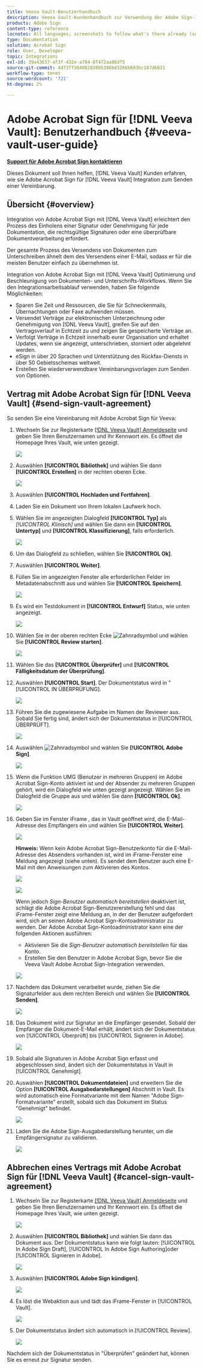 ```yaml
---
title: Veeva Vault-Benutzerhandbuch
description: Veeva Vault-Kundenhandbuch zur Verwendung der Adobe Sign-Integration mit Veeva
products: Adobe Sign
content-type: reference
locnotes: All languages; screenshots to follow what's there already (seems there is a mix within a given language version of the article)
type: Documentation
solution: Acrobat Sign
role: User, Developer
topic: Integrations
exl-id: 39a43637-af3f-432e-a784-8f472aa86df5
source-git-commit: 4d73ff36408283805386bd3266b683bc187d6031
workflow-type: tm+mt
source-wordcount: '721'
ht-degree: 2%

---
```


# Adobe Acrobat Sign für [!DNL Veeva Vault]: Benutzerhandbuch {#veeva-vault-user-guide}

[**Support für Adobe Acrobat Sign kontaktieren**](https://adobe.com/go/adobesign-support-center_de)

Dieses Dokument soll Ihnen helfen, [!DNL Veeva Vault] Kunden erfahren, wie sie Adobe Acrobat Sign für [!DNL Veeva Vault] Integration zum Senden einer Vereinbarung.

## Übersicht {#overview}

Integration von Adobe Acrobat Sign mit [!DNL Veeva Vault] erleichtert den Prozess des Einholens einer Signatur oder Genehmigung für jede Dokumentation, die rechtsgültige Signaturen oder eine überprüfbare Dokumentverarbeitung erfordert.

Der gesamte Prozess des Versendens von Dokumenten zum Unterschreiben ähnelt dem des Versendens einer E-Mail, sodass er für die meisten Benutzer einfach zu übernehmen ist.

Integration von Adobe Acrobat Sign mit [!DNL Veeva Vault] Optimierung und Beschleunigung von Dokumenten- und Unterschrifts-Workflows. Wenn Sie den Integrationsarbeitsablauf verwenden, haben Sie folgende Möglichkeiten:

* Sparen Sie Zeit und Ressourcen, die Sie für Schneckenmails, Übernachtungen oder Faxe aufwenden müssen.
* Versendet Verträge zur elektronischen Unterzeichnung oder Genehmigung von [!DNL Veeva Vault], greifen Sie auf den Vertragsverlauf in Echtzeit zu und zeigen Sie gespeicherte Verträge an.
* Verfolgt Verträge in Echtzeit innerhalb eurer Organisation und erhaltet Updates, wenn sie angezeigt, unterschrieben, storniert oder abgelehnt werden.
* eSign in über 20 Sprachen und Unterstützung des Rückfax-Diensts in über 50 Gebietsschemas weltweit.
* Erstellen Sie wiederverwendbare Vereinbarungsvorlagen zum Senden von Optionen.

## Vertrag mit Adobe Acrobat Sign für [!DNL Veeva Vault] {#send-sign-vault-agreement}

So senden Sie eine Vereinbarung mit Adobe Acrobat Sign für Veeva:

1. Wechseln Sie zur Registerkarte [[!DNL Veeva Vault] Anmeldeseite](https://login.veevavault.com/) und geben Sie Ihren Benutzernamen und Ihr Kennwort ein. Es öffnet die Homepage Ihres Vault, wie unten gezeigt.

   ![](images/vault-home.png)

1. Auswählen **[!UICONTROL Bibliothek]** und wählen Sie dann **[!UICONTROL Erstellen]** in der rechten oberen Ecke.

   ![](images/create-library.png)

1. Auswählen **[!UICONTROL Hochladen und Fortfahren]**.

1. Laden Sie ein Dokument von Ihrem lokalen Laufwerk hoch.

1. Wählen Sie im angezeigten Dialogfeld **[!UICONTROL Typ]** als *[!UICONTROL Klinisch]* und wählen Sie dann ein **[!UICONTROL Untertyp]** und **[!UICONTROL Klassifizierung]**, falls erforderlich.

   ![](images/choose-document-type.png)

1. Um das Dialogfeld zu schließen, wählen Sie **[!UICONTROL Ok]**.

1. Auswählen **[!UICONTROL Weiter]**.

1. Füllen Sie im angezeigten Fenster alle erforderlichen Felder im Metadatenabschnitt aus und wählen Sie **[!UICONTROL Speichern]**.

   ![](images/metadata-details.png)

1. Es wird ein Testdokument in **[!UICONTROL Entwurf]** Status, wie unten angezeigt.

   ![](images/document-draft.png)

1. Wählen Sie in der oberen rechten Ecke ![Zahnradsymbol](images/icon-gear.png) und wählen Sie **[!UICONTROL Review starten]**.

   ![](images/start-review.png)

1. Wählen Sie das **[!UICONTROL Überprüfer]** und **[!UICONTROL Fälligkeitsdatum der Überprüfung]**.

1. Auswählen **[!UICONTROL Start]**. Der Dokumentstatus wird in &quot; [!UICONTROL IN ÜBERPRÜFUNG].

   ![](images/in-review.png)

1. Führen Sie die zugewiesene Aufgabe im Namen der Reviewer aus. Sobald Sie fertig sind, ändert sich der Dokumentstatus in [!UICONTROL ÜBERPRÜFT].

   ![](images/reviewed-status.png)

1. Auswählen ![Zahnradsymbol](images/icon-gear.png) und wählen Sie **[!UICONTROL Adobe Sign]**.

   ![](images/select-adobe-sign.png)

1. Wenn die Funktion UMG (Benutzer in mehreren Gruppen) im Adobe Acrobat Sign-Konto aktiviert ist und der Absender zu mehreren Gruppen gehört, wird ein Dialogfeld wie unten gezeigt angezeigt. Wählen Sie im Dialogfeld die Gruppe aus und wählen Sie dann **[!UICONTROL Ok]**.

   ![](images/umg-dialog.png)

1. Geben Sie im Fenster iFrame , das in Vault geöffnet wird, die E-Mail-Adresse des Empfängers ein und wählen Sie **[!UICONTROL Weiter]**.

   ![](images/iframe.png)

   **Hinweis:** Wenn kein Adobe Acrobat Sign-Benutzerkonto für die E-Mail-Adresse des Absenders vorhanden ist, wird im iFrame-Fenster eine Meldung angezeigt (siehe unten). Es sendet dem Benutzer auch eine E-Mail mit den Anweisungen zum Aktivieren des Kontos.

   ![](images/iFrame-registration-message.png)

   ![](images/iFrame-confirm-email.png)

   Wenn jedoch *Sign-Benutzer automatisch bereitstellen* deaktiviert ist, schlägt die Adobe Acrobat Sign-Benutzererstellung fehl und das iFrame-Fenster zeigt eine Meldung an, in der der Benutzer aufgefordert wird, sich an seinen Adobe Acrobat Sign-Kontoadministrator zu wenden. Der Adobe Acrobat Sign-Kontoadministrator kann eine der folgenden Aktionen ausführen:

   * Aktivieren Sie die *Sign-Benutzer automatisch bereitstellen* für das Konto.
   * Erstellen Sie den Benutzer in Adobe Acrobat Sign, bevor Sie die Veeva Vault Adobe Acrobat Sign-Integration verwenden.

   ![](images/iFrame-contact-administrator.png)

1. Nachdem das Dokument verarbeitet wurde, ziehen Sie die Signaturfelder aus dem rechten Bereich und wählen Sie **[!UICONTROL Senden]**.

   ![](images/add-signature-fields.png)

1. Das Dokument wird zur Signatur an die Empfänger gesendet. Sobald der Empfänger die Dokument-E-Mail erhält, ändert sich der Dokumentstatus von [!UICONTROL Überprüft] bis [!UICONTROL Signieren in Adobe].

   ![](images/in-adobe-signing.png)

1. Sobald alle Signaturen in Adobe Acrobat Sign erfasst und abgeschlossen sind, ändert sich der Dokumentstatus in Vault in [!UICONTROL Genehmigt].

1. Auswählen **[!UICONTROL Dokumentdateien]** und erweitern Sie die Option **[!UICONTROL Ausgabedarstellungen]** Abschnitt in Vault. Es wird automatisch eine Formatvariante mit dem Namen &quot;Adobe Sign-Formatvariante&quot; erstellt, sobald sich das Dokument im Status &quot;Genehmigt&quot; befindet.

   ![](images/document-files.png)

1. Laden Sie die Adobe Sign-Ausgabedarstellung herunter, um die Empfängersignatur zu validieren.

   ![](images/verify-signature.png)

## Abbrechen eines Vertrags mit Adobe Acrobat Sign für [!DNL Veeva Vault] {#cancel-sign-vault-agreement}

1. Wechseln Sie zur Registerkarte [[!DNL Veeva Vault] Anmeldeseite](https://login.veevavault.com/) und geben Sie Ihren Benutzernamen und Ihr Kennwort ein. Es öffnet die Homepage Ihres Vault, wie unten gezeigt.

   ![](images/vault-home.png)

1. Auswählen **[!UICONTROL Bibliothek]** und wählen Sie dann das Dokument aus. Der Dokumentstatus kann wie folgt lauten: [!UICONTROL In Adobe Sign Draft], [!UICONTROL In Adobe Sign Authoring]oder [!UICONTROL Signieren in Adobe].

   ![](images/document-adobe-sign-authoring.png)

1. Auswählen **[!UICONTROL Adobe Sign kündigen]**.

   ![](images/cancel-document.png)

1. Es löst die Webaktion aus und lädt das iFrame-Fenster in [!UICONTROL Vault].

   ![](images/cancelled-document.png)

1. Der Dokumentstatus ändert sich automatisch in [!UICONTROL Review].

   ![](images/cancel-reviewed.png)

Nachdem sich der Dokumentstatus in &quot;Überprüfen&quot; geändert hat, können Sie es erneut zur Signatur senden.
